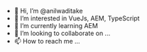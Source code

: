 - 👋 Hi, I’m @anilwaditake
- 👀 I’m interested in VueJs, AEM, TypeScript
- 🌱 I’m currently learning AEM
- 💞️ I’m looking to collaborate on ...
- 📫 How to reach me ...

<!---
anilwaditake/anilwaditake is a ✨ special ✨ repository because its `README.md` (this file) appears on your GitHub profile.
You can click the Preview link to take a look at your changes.
--->
